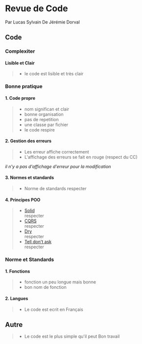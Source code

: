 # Revue de Code
Par Lucas Sylvain
De Jérémie Dorval

## Code

### Complexiter

#### Lisible et Clair

> * le code est lisible et très clair

### Bonne pratique

#### 1. Code propre

> * nom significan et clair
> * bonne organisation
> * pas de repetition
> * une classe par fichier
> * le code respire

#### 2. Gestion des erreurs

> * Les erreur affiche correctement
> * L'affichage des erreurs se fait en rouge (respect du CC)

*il n'y a pas d'affichage d'erreur pour la modification*

#### 3. Normes et standards

> * Norme de standards respecter

#### 4. Principes POO

> * [Solid](https://fr.wikipedia.org/wiki/SOLID_(informatique))     
> respecter
> * [CQRS](https://en.wikipedia.org/wiki/Command%E2%80%93query_separation)     
> respecter
> * [Dry](https://en.wikipedia.org/wiki/Don't_repeat_yourself)     
> respecter
> * [Tell don't ask](https://www.martinfowler.com/bliki/TellDontAsk.html)     
> respecter

### Norme et Standards

#### 1. Fonctions

> * fonction un peu longue mais bonne
> * bon nom de fonction

#### 2. Langues
    
> * Le code est ecrit en Français 
    
## Autre

> * Le code est le plus simple qu'il peut Bon travail
